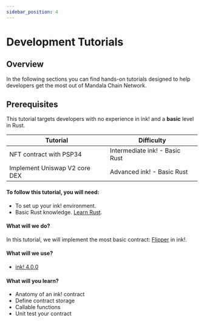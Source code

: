 ```yaml
---
sidebar_position: 4
---
```


# Development Tutorials

## Overview&#x20;

In the following sections you can find hands-on tutorials designed to help developers get the most out of Mandala Chain Network.

## Prerequisites

This tutorial targets developers with no experience in ink! and a **basic** level in Rust.

| Tutorial                      | Difficulty                     |
| ----------------------------- | ------------------------------ |
| NFT contract with PSP34       | Intermediate ink! - Basic Rust |
| Implement Uniswap V2 core DEX | Advanced ink! - Basic Rust     |

#### To follow this tutorial, you will need:[​](https://docs.astar.network/docs/tutorials/from-zero-to-ink-hero/flipper-contract/#to-follow-this-tutorial-you-will-need) <a href="#to-follow-this-tutorial-you-will-need" id="to-follow-this-tutorial-you-will-need"></a>

- To set up your ink! environment.
- Basic Rust knowledge. [Learn Rust](https://www.rust-lang.org/learn).

#### What will we do?[​](https://docs.astar.network/docs/tutorials/from-zero-to-ink-hero/flipper-contract/#what-will-we-do) <a href="#what-will-we-do" id="what-will-we-do"></a>

In this tutorial, we will implement the most basic contract: [Flipper](https://github.com/paritytech/ink/blob/v4.0.0/examples/flipper/lib.rs) in ink!.

#### What will we use?[​](https://docs.astar.network/docs/tutorials/from-zero-to-ink-hero/flipper-contract/#what-will-we-use) <a href="#what-will-we-use" id="what-will-we-use"></a>

- [ink! 4.0.0](https://github.com/paritytech/ink/tree/v4.0.0)

#### What will you learn?[​](https://docs.astar.network/docs/tutorials/from-zero-to-ink-hero/flipper-contract/#what-will-you-learn) <a href="#what-will-you-learn" id="what-will-you-learn"></a>

- Anatomy of an ink! contract
- Define contract storage
- Callable functions
- Unit test your contract
